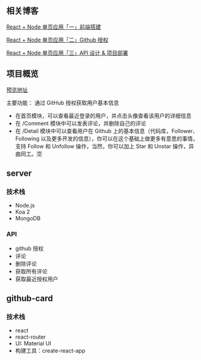 
## 相关博客

[React + Node 单页应用「一」前端搭建](http://www.lijundong.com/application-with-react-and-node-1th/)

[React + Node 单页应用「二」Github 授权](http://www.lijundong.com/application-with-react-and-node-2th/)

[React + Node 单页应用「三」API 设计 & 项目部署](http://www.lijundong.com/application-with-react-and-node-3th/)


## 项目概览
[预览地址](http://github.lijundong.com/)

主要功能：
通过 GitHub 授权获取用户基本信息

- 在首页模块，可以查看最近登录的用户，并点击头像查看该用户的详细信息
- 在 /Comment 模块中可以发表评论，并删除自己的评论
- 在 /Detail 模块中可以查看用户在 Github 上的基本信息（代码库，Follower、Following 以及更多开发的信息），你可以在这个基础上做更多有意思的事情，支持 Follow 和 Unfollow 操作，当然，你可以加上 Star 和 Unstar 操作，异曲同工。🈳️

## server
### 技术栈
- Node.js 
- Koa 2
- MongoDB

### API

- github 授权
- 评论
- 删除评论
- 获取所有评论
- 获取最近授权用户

## github-card
### 技术栈
- react
- react-router
- UI: Material UI
- 构建工具：create-react-app



